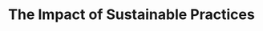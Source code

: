 ---
id: 6
pubDate: 2024-06-19
title: "The Impact of Sustainable Practices"
description: "Discover how ScrewFast is revolutionizing the construction industry by championing sustainability through innovative foundation solutions, reducing environmental impact, and setting new standards for eco-conscious engineering practices."
cardImage: "../../assets/images/dahua.jpg"
cardImageAlt: "Top view mechanical tools arrangement"
contents: [
        "With growing concerns about climate change and environmental sustainability, the construction industry is facing increasing pressure to adopt more eco-friendly practices. At ScrewFast, we're committed to doing our part to minimize our environmental footprint and promote sustainability in everything we do.",
        "One way we're addressing this is through our selection of materials and manufacturing processes. We prioritize sustainable materials and practices whenever possible, ensuring that our products are not only durable and reliable but also environmentally friendly.",
        "Additionally, we're exploring innovative solutions for reducing waste and conserving resources on construction sites. From modular construction techniques to recycling and repurposing materials, we're constantly seeking ways to minimize our impact on the planet.",
        "But perhaps most importantly, we're committed to raising awareness about the importance of sustainability in the construction industry. Through education and advocacy, we're working to inspire change and encourage others to join us in building a more sustainable future.",
        "By embracing sustainable practices, we're not only protecting the planet for future generations but also creating healthier, more resilient communities for everyone."
]
---